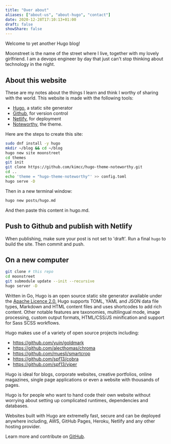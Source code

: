 ```yaml
---
title: "Over about"
aliases: ["about-us", "about-hugo", "contact"]
date: 2020-12-28T17:10:13+01:00
draft: false
showShare: false
---
```


Welcome to yet another Hugo blog!
<!--more-->

Moonstreet is the name of the street where I live, together with my lovely girlfriend.
I am a devops engineer by day that just can't stop thinking about technology in the night. 

## About this website

These are my notes about the things I learn and think I worthy of sharing with the world.
This website is made with the following tools:

- [Hugo](https://gohugo.io/), a static site generator
- [Github](https://github.com), for version control
- [Netlify](https://www.netlify.com/), for deployment
- [Noteworthy](https://github.com/kimcc/hugo-theme-noteworthy), the theme.

Here are the steps to create this site:

```sh
sudo dnf install -y hugo
mkdir ~/blog && cd ~/blog
hugo new site moonstreet
cd themes
git init
git clone https://github.com/kimcc/hugo-theme-noteworthy.git
cd ..
echo 'theme = "hugo-theme-noteworthy"' >> config.toml
hugo serve -D
```

Then in a new terminal window:

```sh
hugo new posts/hugo.md
```

And then paste this content in hugo.md.

## Push to Github and publish with Netlify

When publishing, make sure your post is not set to 'draft'.
Run a final `hugo` to build the site.
Then commit and push.

## On a new computer

```sh
git clone # this repo
cd moonstreet
git submodule update --init --recursive
hugo server -D
```

Written in Go, Hugo is an open source static site generator available under the [Apache Licence 2.0.](https://github.com/gohugoio/hugo/blob/master/LICENSE) Hugo supports TOML, YAML and JSON data file types, Markdown and HTML content files and uses shortcodes to add rich content. Other notable features are taxonomies, multilingual mode, image processing, custom output formats, HTML/CSS/JS minification and support for Sass SCSS workflows.

Hugo makes use of a variety of open source projects including:

* https://github.com/yuin/goldmark
* https://github.com/alecthomas/chroma
* https://github.com/muesli/smartcrop
* https://github.com/spf13/cobra
* https://github.com/spf13/viper

Hugo is ideal for blogs, corporate websites, creative portfolios, online magazines, single page applications or even a website with thousands of pages.

Hugo is for people who want to hand code their own website without worrying about setting up complicated runtimes, dependencies and databases.

Websites built with Hugo are extremelly fast, secure and can be deployed anywhere including, AWS, GitHub Pages, Heroku, Netlify and any other hosting provider.

Learn more and contribute on [GitHub](https://github.com/gohugoio).
